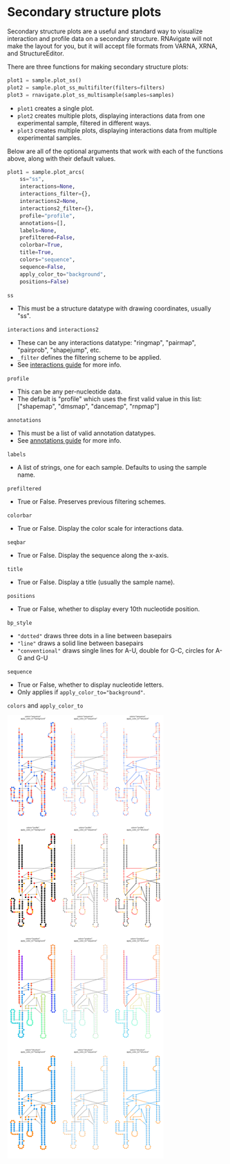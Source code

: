 Secondary structure plots
=========================

Secondary structure plots are a useful and standard way to visualize
interaction and profile data on a secondary structure. RNAvigate will not
make the layout for you, but it will accept file formats from VARNA, XRNA,
and StructureEditor.

There are three functions for making secondary structure plots:

```python
plot1 = sample.plot_ss()
plot2 = sample.plot_ss_multifilter(filters=filters)
plot3 = rnavigate.plot_ss_multisample(samples=samples)
```

* `plot1` creates a single plot.
* `plot2` creates multiple plots, displaying interactions data from one
  experimental sample, filtered in different ways.
* `plot3` creates multiple plots, displaying interactions data from multiple
  experimental samples.

Below are all of the optional arguments that work with each of the functions
above, along with their default values.

```python
plot1 = sample.plot_arcs(
    ss="ss",
    interactions=None,
    interactions_filter={},
    interactions2=None,
    interactions2_filter={},
    profile="profile",
    annotations=[],
    labels=None,
    prefiltered=False,
    colorbar=True,
    title=True,
    colors="sequence",
    sequence=False,
    apply_color_to="background",
    positions=False)
```

`ss`

* This must be a structure datatype with drawing coordinates, usually "ss".

`interactions` and `interactions2`

* These can be any interactions datatype: "ringmap", "pairmap", "pairprob",
  "shapejump", etc.
* `_filter` defines the filtering scheme to be applied.
* See [interactions guide](../filters.md) for more info.

`profile`

* This can be any per-nucleotide data.
* The default is "profile" which uses the first valid value in this list:
  ["shapemap", "dmsmap", "dancemap", "rnpmap"]

`annotations`

* This must be a list of valid annotation datatypes.
* See [annotations guide](../annotations.md) for more info.

`labels`

* A list of strings, one for each sample. Defaults to using the sample name.

`prefiltered`

* True or False. Preserves previous filtering schemes.

`colorbar`

* True or False. Display the color scale for interactions data.

`seqbar`

* True or False. Display the sequence along the x-axis.

`title`

* True or False. Display a title (usually the sample name).

`positions`

* True or False, whether to display every 10th nucleotide position.

`bp_style`

* `"dotted"` draws three dots in a line between basepairs
* `"line"` draws a solid line between basepairs
* `"conventional"` draws single lines for A-U, double for G-C, circles for A-G and G-U

`sequence`

* True or False, whether to display nucleotide letters.
* Only applies if `apply_color_to="background"`.

`colors` and `apply_color_to`

![SS colors and apply_color_to](img/ss_colors.png)
